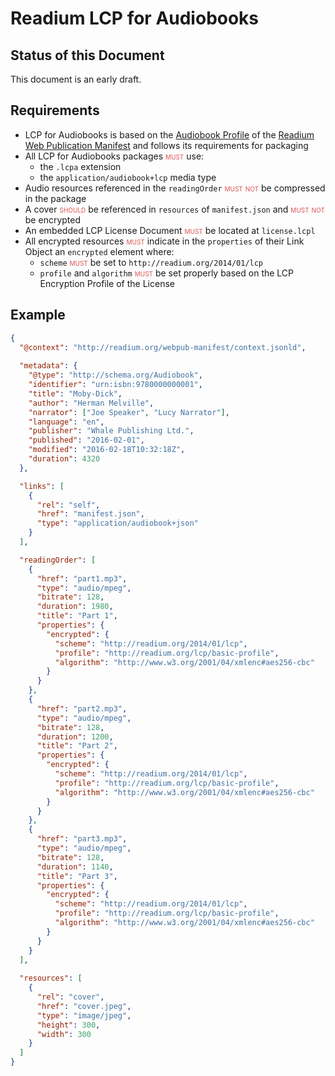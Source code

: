 # Readium LCP for Audiobooks

## Status of this Document

This document is an early draft.

## Requirements

* LCP for Audiobooks is based on the [Audiobook Profile](https://readium.org/webpub-manifest/extensions/audiobook) of the [Readium Web Publication Manifest](https://readium.org/webpub-manifest) and follows its requirements for packaging
* All LCP for Audiobooks packages <strong class="rfc">must</strong> use:
  * the `.lcpa` extension
  * the `application/audiobook+lcp` media type
* Audio resources referenced in the `readingOrder` <strong class="rfc">must not</strong> be compressed in the package
* A cover <strong class="rfc">should</strong> be referenced in `resources` of `manifest.json` and <strong class="rfc">must not</strong> be encrypted
* An embedded LCP License Document <strong class="rfc">must</strong> be located at `license.lcpl`
* All encrypted resources <strong class="rfc">must</strong> indicate in the `properties` of their Link Object an `encrypted` element where:
  * `scheme` <strong class="rfc">must</strong> be set to `http://readium.org/2014/01/lcp`
  * `profile` and `algorithm` <strong class="rfc">must</strong> be set properly based on the LCP Encryption Profile of the License 

  
## Example

```json
{
  "@context": "http://readium.org/webpub-manifest/context.jsonld",
  
  "metadata": {
    "@type": "http://schema.org/Audiobook",
    "identifier": "urn:isbn:9780000000001",
    "title": "Moby-Dick",
    "author": "Herman Melville",
    "narrator": ["Joe Speaker", "Lucy Narrator"],
    "language": "en",
    "publisher": "Whale Publishing Ltd.",
    "published": "2016-02-01",
    "modified": "2016-02-18T10:32:18Z",
    "duration": 4320
  },

  "links": [
    {
      "rel": "self", 
      "href": "manifest.json", 
      "type": "application/audiobook+json"
    }
  ],

  "readingOrder": [
    {
      "href": "part1.mp3", 
      "type": "audio/mpeg", 
      "bitrate": 128, 
      "duration": 1980, 
      "title": "Part 1",
      "properties": {
        "encrypted": {
          "scheme": "http://readium.org/2014/01/lcp",
          "profile": "http://readium.org/lcp/basic-profile",
          "algorithm": "http://www.w3.org/2001/04/xmlenc#aes256-cbc"
        }
      }
    }, 
    {
      "href": "part2.mp3", 
      "type": "audio/mpeg", 
      "bitrate": 128, 
      "duration": 1200, 
      "title": "Part 2",
      "properties": {
        "encrypted": {
          "scheme": "http://readium.org/2014/01/lcp",
          "profile": "http://readium.org/lcp/basic-profile",
          "algorithm": "http://www.w3.org/2001/04/xmlenc#aes256-cbc"
        }
      }
    }, 
    {
      "href": "part3.mp3", 
      "type": "audio/mpeg", 
      "bitrate": 128, 
      "duration": 1140, 
      "title": "Part 3",
      "properties": {
        "encrypted": {
          "scheme": "http://readium.org/2014/01/lcp",
          "profile": "http://readium.org/lcp/basic-profile",
          "algorithm": "http://www.w3.org/2001/04/xmlenc#aes256-cbc"
        }
      }
    }
  ],
  
  "resources": [
    {
      "rel": "cover", 
      "href": "cover.jpeg", 
      "type": "image/jpeg", 
      "height": 300, 
      "width": 300
    }
  ]
}
```

  
<style>
.rfc {
    color: #d55;
    font-variant: small-caps;
    font-style: normal;
    font-weight: normal;
}
</style>
